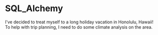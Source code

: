 # SQL_Alchemy
I've decided to treat myself to a long holiday vacation in Honolulu, Hawaii! To help with trip planning, I need to do some climate analysis on the area.
